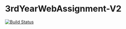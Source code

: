# 3rdYearWebAssignment-V2

[![Build Status](https://travis-ci.org/DavidGreyIreland/3rdYearWebAssignment-V2.svg?branch=master)](https://travis-ci.org/DavidGreyIreland/3rdYearWebAssignment-V2)

